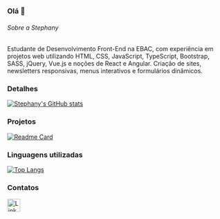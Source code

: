 ### Olá 👋

###### Sobre a Stephany
Estudante de Desenvolvimento Front-End na EBAC, com experiência em projetos web utilizando HTML, CSS, JavaScript, TypeScript, Bootstrap, SASS, jQuery, Vue.js e noções de React e Angular. Criação de sites, newsletters responsivas, menus interativos e formulários dinâmicos.

### Detalhes

[![Stephany's GitHub stats](https://github-readme-stats.vercel.app/api?username=stephanycampos&show_icons=true&theme=dark)](https://github.com/stephanycampos)

### Projetos

[![Readme Card](https://github-readme-stats.vercel.app/api/pin/?username=stephanycampos&repo=seu-repo-exemplo&theme=dark)](https://github.com/stephanycampos/seu-repo-exemplo)

### Linguagens utilizadas

[![Top Langs](https://github-readme-stats.vercel.app/api/top-langs/?username=stephanycampos&layout=compact)](https://github.com/stephanycampos)

### Contatos

[<img src='https://img.shields.io/badge/LinkedIn-0077B5?style=for-the-badge&logo=linkedin&logoColor=white' alt='Linkedin' height='30'>](https://www.linkedin.com/in/stephanyfabiennecampos/)
